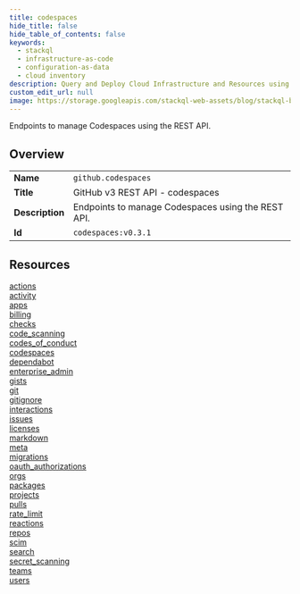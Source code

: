 ```yaml
---
title: codespaces
hide_title: false
hide_table_of_contents: false
keywords:
  - stackql
  - infrastructure-as-code
  - configuration-as-data
  - cloud inventory
description: Query and Deploy Cloud Infrastructure and Resources using SQL
custom_edit_url: null
image: https://storage.googleapis.com/stackql-web-assets/blog/stackql-blog-post-featured-image.png
---
```

Endpoints to manage Codespaces using the REST API.  
    

## Overview
<table><tbody>
<tr><td><b>Name</b></td><td><code>github.codespaces</code></td></tr>
<tr><td><b>Title</b></td><td>GitHub v3 REST API - codespaces</td></tr>
<tr><td><b>Description</b></td><td>Endpoints to manage Codespaces using the REST API.</td></tr>
<tr><td><b>Id</b></td><td><code>codespaces:v0.3.1</code></td></tr>
</tbody></table>

## Resources
<div class="row">
<div class="providerDocColumn">
<a href="/docs/providers/github/codespaces/actions/index.md">actions</a><br />
<a href="/docs/providers/github/codespaces/activity/index.md">activity</a><br />
<a href="/docs/providers/github/codespaces/apps/index.md">apps</a><br />
<a href="/docs/providers/github/codespaces/billing/index.md">billing</a><br />
<a href="/docs/providers/github/codespaces/checks/index.md">checks</a><br />
<a href="/docs/providers/github/codespaces/code_scanning/index.md">code_scanning</a><br />
<a href="/docs/providers/github/codespaces/codes_of_conduct/index.md">codes_of_conduct</a><br />
<a href="/docs/providers/github/codespaces/codespaces/index.md">codespaces</a><br />
<a href="/docs/providers/github/codespaces/dependabot/index.md">dependabot</a><br />
<a href="/docs/providers/github/codespaces/enterprise_admin/index.md">enterprise_admin</a><br />
<a href="/docs/providers/github/codespaces/gists/index.md">gists</a><br />
<a href="/docs/providers/github/codespaces/git/index.md">git</a><br />
<a href="/docs/providers/github/codespaces/gitignore/index.md">gitignore</a><br />
<a href="/docs/providers/github/codespaces/interactions/index.md">interactions</a><br />
<a href="/docs/providers/github/codespaces/issues/index.md">issues</a><br />
<a href="/docs/providers/github/codespaces/licenses/index.md">licenses</a><br />
</div>
<div class="providerDocColumn">
<a href="/docs/providers/github/codespaces/markdown/index.md">markdown</a><br />
<a href="/docs/providers/github/codespaces/meta/index.md">meta</a><br />
<a href="/docs/providers/github/codespaces/migrations/index.md">migrations</a><br />
<a href="/docs/providers/github/codespaces/oauth_authorizations/index.md">oauth_authorizations</a><br />
<a href="/docs/providers/github/codespaces/orgs/index.md">orgs</a><br />
<a href="/docs/providers/github/codespaces/packages/index.md">packages</a><br />
<a href="/docs/providers/github/codespaces/projects/index.md">projects</a><br />
<a href="/docs/providers/github/codespaces/pulls/index.md">pulls</a><br />
<a href="/docs/providers/github/codespaces/rate_limit/index.md">rate_limit</a><br />
<a href="/docs/providers/github/codespaces/reactions/index.md">reactions</a><br />
<a href="/docs/providers/github/codespaces/repos/index.md">repos</a><br />
<a href="/docs/providers/github/codespaces/scim/index.md">scim</a><br />
<a href="/docs/providers/github/codespaces/search/index.md">search</a><br />
<a href="/docs/providers/github/codespaces/secret_scanning/index.md">secret_scanning</a><br />
<a href="/docs/providers/github/codespaces/teams/index.md">teams</a><br />
<a href="/docs/providers/github/codespaces/users/index.md">users</a><br />
</div>
</div>
